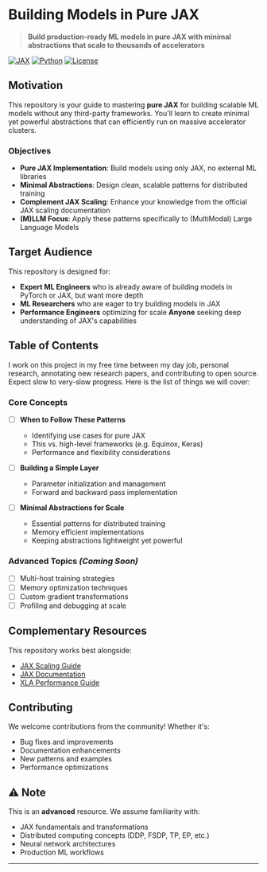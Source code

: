 # Building Models in Pure JAX

> **Build production-ready ML models in pure JAX with minimal abstractions that scale to thousands of accelerators**

[![JAX](https://img.shields.io/badge/JAX-Latest-orange.svg)](https://github.com/google/jax)
[![Python](https://img.shields.io/badge/Python-3.11%2B-blue.svg)](https://www.python.org/)
[![License](https://img.shields.io/badge/License-Apache--2.0-green.svg)](LICENSE)

## Motivation

This repository is your guide to mastering **pure JAX** for building scalable ML models without any third-party frameworks. You'll learn to create minimal yet powerful abstractions that can efficiently run on massive accelerator clusters.

### Objectives

- **Pure JAX Implementation**: Build models using only JAX, no external ML libraries
- **Minimal Abstractions**: Design clean, scalable patterns for distributed training
- **Complement JAX Scaling**: Enhance your knowledge from the official JAX scaling documentation
- **(M)LLM Focus**: Apply these patterns specifically to (MultiModal) Large Language Models


## Target Audience

This repository is designed for:
- **Expert ML Engineers** who is already aware of building models in PyTorch or JAX, but want more depth
- **ML Researchers** who are eager to try building models in JAX
- **Performance Engineers** optimizing for scale
  **Anyone** seeking deep understanding of JAX's capabilities

## Table of Contents

I work on this project in my free time between my day job, personal research, annotating new research papers, and contributing to open source. Expect slow to very-slow progress. Here is the list of things we will cover:

### Core Concepts
- [ ] **When to Follow These Patterns**
  - Identifying use cases for pure JAX
  - This vs. high-level frameworks (e.g. Equinox, Keras)
  - Performance and flexibility considerations

- [ ] **Building a Simple Layer**
  - Parameter initialization and management
  - Forward and backward pass implementation

- [ ] **Minimal Abstractions for Scale**
  - Essential patterns for distributed training
  - Memory efficient implementations
  - Keeping abstractions lightweight yet powerful

### Advanced Topics *(Coming Soon)*
- [ ] Multi-host training strategies
- [ ] Memory optimization techniques
- [ ] Custom gradient transformations
- [ ] Profiling and debugging at scale

## Complementary Resources

This repository works best alongside:
- [JAX Scaling Guide](https://jax.readthedocs.io/en/latest/distributed_arrays_and_automatic_parallelization.html)
- [JAX Documentation](https://jax.readthedocs.io/)
- [XLA Performance Guide](https://www.tensorflow.org/xla/performance)


## Contributing

We welcome contributions from the community! Whether it's:
- Bug fixes and improvements
- Documentation enhancements  
- New patterns and examples
- Performance optimizations

## ⚠️ Note

This is an **advanced** resource. We assume familiarity with:
- JAX fundamentals and transformations
- Distributed computing concepts (DDP, FSDP, TP, EP, etc.)
- Neural network architectures
- Production ML workflows
---

